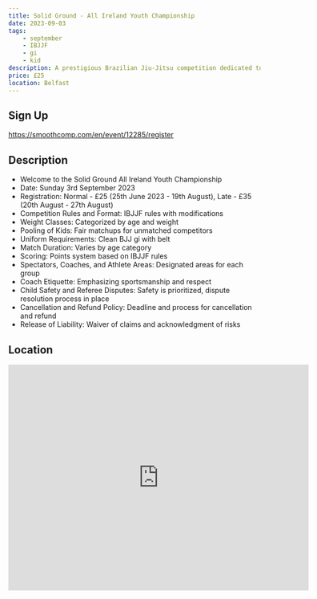 ```yaml
---
title: Solid Ground - All Ireland Youth Championship
date: 2023-09-03
tags:
    - september
    - IBJJF
    - gi 
    - kid
description: A prestigious Brazilian Jiu-Jitsu competition dedicated to promoting and showcasing the talented young practitioners from all across Ireland.
price: £25
location: Belfast
---
```

## Sign Up
https://smoothcomp.com/en/event/12285/register

## Description
<ul>
  <li>Welcome to the Solid Ground All Ireland Youth Championship</li>
  <li>Date: Sunday 3rd September 2023</li>
  <li>Registration: Normal - £25 (25th June 2023 - 19th August), Late - £35 (20th August - 27th August)</li>
  <li>Competition Rules and Format: IBJJF rules with modifications</li>
  <li>Weight Classes: Categorized by age and weight</li>
  <li>Pooling of Kids: Fair matchups for unmatched competitors</li>
  <li>Uniform Requirements: Clean BJJ gi with belt</li>
  <li>Match Duration: Varies by age category</li>
  <li>Scoring: Points system based on IBJJF rules</li>
  <li>Spectators, Coaches, and Athlete Areas: Designated areas for each group</li>
  <li>Coach Etiquette: Emphasizing sportsmanship and respect</li>
  <li>Child Safety and Referee Disputes: Safety is prioritized, dispute resolution process in place</li>
  <li>Cancellation and Refund Policy: Deadline and process for cancellation and refund</li>
  <li>Release of Liability: Waiver of claims and acknowledgment of risks</li>
</ul>

## Location
<iframe src="https://www.google.com/maps/embed?pb=!1m17!1m12!1m3!1d2311.031801799536!2d-5.9469699841137915!3d54.603432380261644!2m3!1f0!2f0!3f0!3m2!1i1024!2i768!4f13.1!3m2!1m1!2zNTTCsDM2JzEyLjQiTiA1wrA1Nic0MS4yIlc!5e0!3m2!1sen!2suk!4v1689747164037!5m2!1sen!2suk" width="600" height="450" style="border:0;" allowfullscreen="" loading="lazy" referrerpolicy="no-referrer-when-downgrade"></iframe>